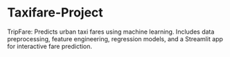 # Taxifare-Project
TripFare: Predicts urban taxi fares using machine learning. Includes data preprocessing, feature engineering, regression models, and a Streamlit app for interactive fare prediction.

